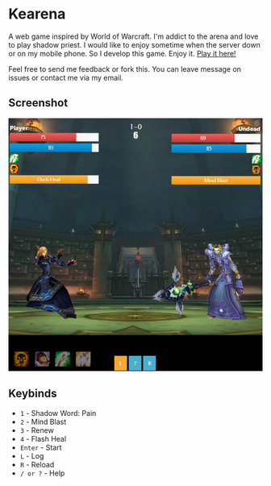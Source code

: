 Kearena
==================================================

A web game inspired by World of Warcraft. I'm addict to the arena and love to play shadow priest. I would like to enjoy sometime when the server down or on my mobile phone. So I develop this game. Enjoy it. [Play it here!](http://keanychu.com/kearena)

Feel free to send me feedback or fork this. You can leave message on issues or contact me via my email.

Screenshot
--------------------------------------

![Kearena](https://raw.githubusercontent.com/keanyc/kearena/master/img/blog/20131005.png)

Keybinds
--------------------------------------
* `1` - Shadow Word: Pain
* `2` - Mind Blast
* `3` - Renew
* `4` - Flash Heal
* `Enter` - Start
* `L` - Log
* `R` - Reload
* `/ or ?` - Help
